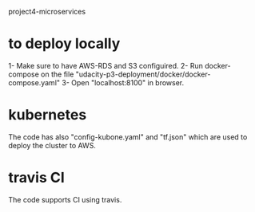 project4-microservices


# to deploy locally

1- Make sure to have AWS-RDS and S3 configuired.
2- Run docker-compose on the file "udacity-p3-deployment/docker/docker-compose.yaml"
3- Open "localhost:8100" in browser.

# kubernetes
The code has also "config-kubone.yaml" and "tf.json" which are used to deploy the cluster to AWS.

# travis CI
The code supports CI using travis.
